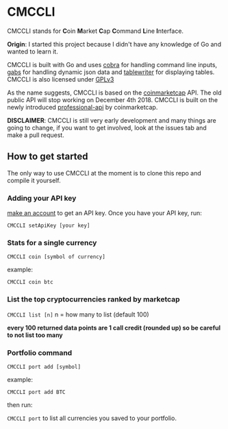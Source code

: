 # CMCCLI
CMCCLI stands for **C**oin **M**arket **C**ap **C**ommand **L**ine **I**nterface.

**Origin**: I started this project because I didn't have any knowledge of Go and wanted to learn it.

CMCCLI is built with Go and uses [cobra](https://github.com/spf13/cobra) for handling command line inputs, [gabs](https://github.com/Jeffail/gabs) for handling dynamic json data and [tablewriter](https://github.com/olekukonko/tablewriter) for displaying tables. CMCCLI is also licensed under [GPLv3](/LICENSE.md)

As the name suggests, CMCCLI is based on the [coinmarketcap](https://coinmarketcap.com) API.
The old public API will stop working on December 4th 2018. CMCCLI is built on the newly introduced [professional-api](https://pro.coinmarketcap.com) by coinmarketcap.

**DISCLAIMER**: CMCCLI is still very early development and many things are going to change, if you want to get involved, look at the issues tab and make a pull request.

## How to get started

The only way to use CMCCLI at the moment is to clone this repo and compile it yourself.

### Adding your API key
[make an account](https://pro.coinmarketcap.com) to get an API key.
Once you have your API key, run: 

`CMCCLI setApiKey [your key]`

### Stats for a single currency

`CMCCLI coin [symbol of currency]`

example:

`CMCCLI coin btc`

### List the top cryptocurrencies ranked by marketcap

`CMCCLI list [n]` n = how many to list (default 100)

**every 100 returned data points are 1 call credit (rounded up) so be careful to not list too many**

### Portfolio command

`CMCCLI port add [symbol]`

example:

`CMCCLI port add BTC`

then run:

`CMCCLI port` to list all currencies you saved to your portfolio.
